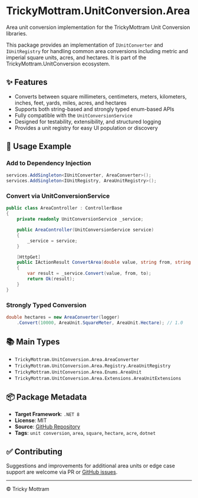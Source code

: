 ﻿# TrickyMottram.UnitConversion.Area

Area unit conversion implementation for the TrickyMottram Unit Conversion libraries.

This package provides an implementation of `IUnitConverter` and `IUnitRegistry` for handling common area conversions including metric and imperial square units, acres, and hectares. It is part of the TrickyMottram.UnitConversion ecosystem.

## ✨ Features

- Converts between square millimeters, centimeters, meters, kilometers, inches, feet, yards, miles, acres, and hectares
- Supports both string-based and strongly typed enum-based APIs
- Fully compatible with the `UnitConversionService`
- Designed for testability, extensibility, and structured logging
- Provides a unit registry for easy UI population or discovery

## 🔧 Usage Example

### Add to Dependency Injection

```csharp
services.AddSingleton<IUnitConverter, AreaConverter>();
services.AddSingleton<IUnitRegistry, AreaUnitRegistry>();
```

### Convert via UnitConversionService

```csharp
public class AreaController : ControllerBase
{
    private readonly UnitConversionService _service;

    public AreaController(UnitConversionService service)
    {
        _service = service;
    }

    [HttpGet]
    public IActionResult ConvertArea(double value, string from, string to)
    {
        var result = _service.Convert(value, from, to);
        return Ok(result);
    }
}
```

### Strongly Typed Conversion

```csharp
double hectares = new AreaConverter(logger)
    .Convert(10000, AreaUnit.SquareMeter, AreaUnit.Hectare); // 1.0
```

## 📚 Main Types

- `TrickyMottram.UnitConversion.Area.AreaConverter`
- `TrickyMottram.UnitConversion.Area.Registry.AreaUnitRegistry`
- `TrickyMottram.UnitConversion.Area.Enums.AreaUnit`
- `TrickyMottram.UnitConversion.Area.Extensions.AreaUnitExtensions`

## 📦 Package Metadata

- **Target Framework**: `.NET 8`
- **License**: MIT
- **Source**: [GitHub Repository](https://github.com/trickymottram/UnitConversion)
- **Tags**: `unit conversion`, `area`, `square`, `hectare`, `acre`, `dotnet`

## ✅ Contributing

Suggestions and improvements for additional area units or edge case support are welcome via PR or [GitHub issues](https://github.com/trickymottram/UnitConversion).

---

© Tricky Mottram